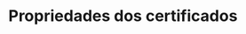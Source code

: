 ﻿# Propriedades dos certificados

<!-- link to version in English -->
<div data-alt-locales="en-us"></div>
